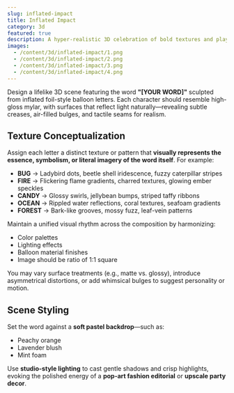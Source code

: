 ```yaml
---
slug: inflated-impact
title: Inflated Impact
category: 3d
featured: true
description: A hyper-realistic 3D celebration of bold textures and playful typography — balloon letters burst with personality against a soft orange backdrop, blending pop-art flair with high-fashion polish.
images:
  - /content/3d/inflated-impact/1.png
  - /content/3d/inflated-impact/2.png
  - /content/3d/inflated-impact/3.png
  - /content/3d/inflated-impact/4.png
---
```


Design a lifelike 3D scene featuring the word **"[YOUR WORD]"** sculpted from inflated foil-style balloon letters. Each character should resemble high-gloss mylar, with surfaces that reflect light naturally—revealing subtle creases, air-filled bulges, and tactile seams for realism.

## Texture Conceptualization

Assign each letter a distinct texture or pattern that **visually represents the essence, symbolism, or literal imagery of the word itself**. For example:

- **BUG** → Ladybird dots, beetle shell iridescence, fuzzy caterpillar stripes
- **FIRE** → Flickering flame gradients, charred textures, glowing ember speckles
- **CANDY** → Glossy swirls, jellybean bumps, striped taffy ribbons
- **OCEAN** → Rippled water reflections, coral textures, seafoam gradients
- **FOREST** → Bark-like grooves, mossy fuzz, leaf-vein patterns

Maintain a unified visual rhythm across the composition by harmonizing:

- Color palettes
- Lighting effects
- Balloon material finishes
- Image should be ratio of 1:1 square

You may vary surface treatments (e.g., matte vs. glossy), introduce asymmetrical distortions, or add whimsical bulges to suggest personality or motion.

## Scene Styling

Set the word against a **soft pastel backdrop**—such as:

- Peachy orange
- Lavender blush
- Mint foam

Use **studio-style lighting** to cast gentle shadows and crisp highlights, evoking the polished energy of a **pop-art fashion editorial** or **upscale party decor**.
